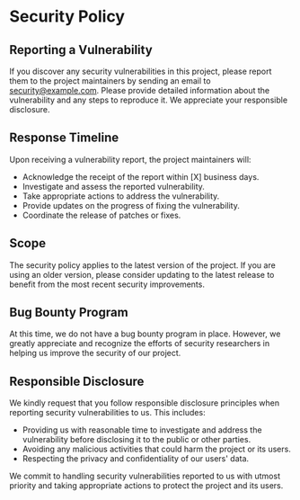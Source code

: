 # Security Policy

## Reporting a Vulnerability

If you discover any security vulnerabilities in this project, please report them to the project maintainers by sending an email to [security@example.com](mailto:security@example.com). Please provide detailed information about the vulnerability and any steps to reproduce it. We appreciate your responsible disclosure.

## Response Timeline

Upon receiving a vulnerability report, the project maintainers will:

- Acknowledge the receipt of the report within [X] business days.
- Investigate and assess the reported vulnerability.
- Take appropriate actions to address the vulnerability.
- Provide updates on the progress of fixing the vulnerability.
- Coordinate the release of patches or fixes.

## Scope

The security policy applies to the latest version of the project. If you are using an older version, please consider updating to the latest release to benefit from the most recent security improvements.

## Bug Bounty Program

At this time, we do not have a bug bounty program in place. However, we greatly appreciate and recognize the efforts of security researchers in helping us improve the security of our project.

## Responsible Disclosure

We kindly request that you follow responsible disclosure principles when reporting security vulnerabilities to us. This includes:

- Providing us with reasonable time to investigate and address the vulnerability before disclosing it to the public or other parties.
- Avoiding any malicious activities that could harm the project or its users.
- Respecting the privacy and confidentiality of our users' data.

We commit to handling security vulnerabilities reported to us with utmost priority and taking appropriate actions to protect the project and its users.